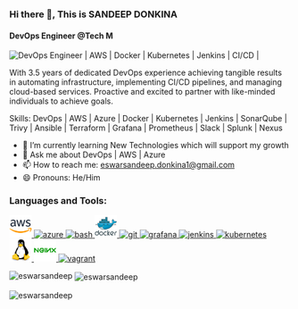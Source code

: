 ### Hi there 👋, This is SANDEEP DONKINA
#### DevOps Engineer @Tech M
![DevOps Engineer | AWS | Docker | Kubernetes | Jenkins | CI/CD |](https://media.licdn.com/dms/image/D5616AQE_PnK_HOe9Iw/profile-displaybackgroundimage-shrink_350_1400/0/1707903925245?e=1713398400&v=beta&t=URHUVqZlSd9j17A-mHURlh3Bk05ImM2b5sS3sZUdhqY)

With 3.5 years of dedicated DevOps experience achieving tangible results in automating infrastructure, implementing CI/CD pipelines, and managing cloud-based services. Proactive and excited to partner with like-minded individuals to achieve goals.

Skills: DevOps  | AWS | Azure | Docker | Kubernetes | Jenkins | SonarQube | Trivy | Ansible | Terraform | Grafana | Prometheus | Slack | Splunk | Nexus

- 🌱 I’m currently learning New Technologies which will support my growth 
- 💬 Ask me about DevOps | AWS | Azure
- 📫 How to reach me: eswarsandeep.donkina1@gmail.com 
- 😄 Pronouns: He/Him 



<!-- BLOG-POST-LIST:START -->
<!-- BLOG-POST-LIST:END -->

<h3 align="left">Languages and Tools:</h3>
<p align="left"> <a href="https://aws.amazon.com" target="_blank" rel="noreferrer"> <img src="https://raw.githubusercontent.com/devicons/devicon/master/icons/amazonwebservices/amazonwebservices-original-wordmark.svg" alt="aws" width="40" height="40"/> </a> <a href="https://azure.microsoft.com/en-in/" target="_blank" rel="noreferrer"> <img src="https://www.vectorlogo.zone/logos/microsoft_azure/microsoft_azure-icon.svg" alt="azure" width="40" height="40"/> </a> <a href="https://www.gnu.org/software/bash/" target="_blank" rel="noreferrer"> <img src="https://www.vectorlogo.zone/logos/gnu_bash/gnu_bash-icon.svg" alt="bash" width="40" height="40"/> </a> <a href="https://www.docker.com/" target="_blank" rel="noreferrer"> <img src="https://raw.githubusercontent.com/devicons/devicon/master/icons/docker/docker-original-wordmark.svg" alt="docker" width="40" height="40"/> </a> <a href="https://git-scm.com/" target="_blank" rel="noreferrer"> <img src="https://www.vectorlogo.zone/logos/git-scm/git-scm-icon.svg" alt="git" width="40" height="40"/> </a> <a href="https://grafana.com" target="_blank" rel="noreferrer"> <img src="https://www.vectorlogo.zone/logos/grafana/grafana-icon.svg" alt="grafana" width="40" height="40"/> </a> <a href="https://www.jenkins.io" target="_blank" rel="noreferrer"> <img src="https://www.vectorlogo.zone/logos/jenkins/jenkins-icon.svg" alt="jenkins" width="40" height="40"/> </a> <a href="https://kubernetes.io" target="_blank" rel="noreferrer"> <img src="https://www.vectorlogo.zone/logos/kubernetes/kubernetes-icon.svg" alt="kubernetes" width="40" height="40"/> </a> <a href="https://www.linux.org/" target="_blank" rel="noreferrer"> <img src="https://raw.githubusercontent.com/devicons/devicon/master/icons/linux/linux-original.svg" alt="linux" width="40" height="40"/> </a> <a href="https://www.nginx.com" target="_blank" rel="noreferrer"> <img src="https://raw.githubusercontent.com/devicons/devicon/master/icons/nginx/nginx-original.svg" alt="nginx" width="40" height="40"/> </a> <a href="https://www.vagrantup.com/" target="_blank" rel="noreferrer"> <img src="https://www.vectorlogo.zone/logos/vagrantup/vagrantup-icon.svg" alt="vagrant" width="40" height="40"/> </a> </p>

<p><img align="left" src="https://github-readme-stats.vercel.app/api/top-langs?username=eswarsandeep&show_icons=true&locale=en&layout=compact" alt="eswarsandeep" /></p>

<p>&nbsp;<img align="center" src="https://github-readme-stats.vercel.app/api?username=eswarsandeep&show_icons=true&locale=en" alt="eswarsandeep" /></p>

<p><img align="center" src="https://github-readme-streak-stats.herokuapp.com/?user=eswarsandeep&" alt="eswarsandeep" /></p>
